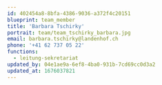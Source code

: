 ```yaml
---
id: 402454a8-8bfa-4386-9036-a372f4c20151
blueprint: team_member
title: 'Barbara Tschirky'
portrait: team/team_tschirky_barbara.jpg
email: barbara.tschirky@landenhof.ch
phone: '+41 62 737 05 22'
functions:
  - leitung-sekretariat
updated_by: 04e1ae9a-6ef8-4ba0-931b-7cd69cc0d3a2
updated_at: 1676037821
---
```

